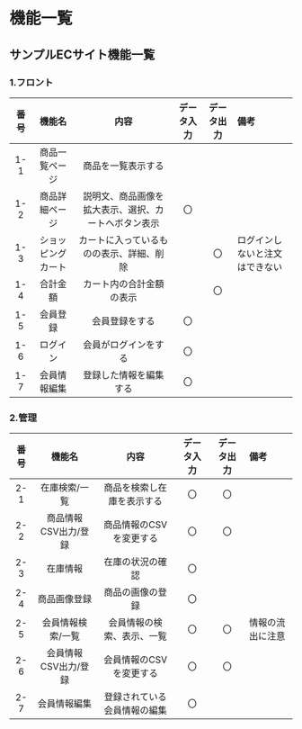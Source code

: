 # 機能一覧
## サンプルECサイト機能一覧
### 1.フロント
|番号|機能名|内容|データ入力|データ出力|備考|
|:---:|:---:|:---:|:---:|:---:|:---|
|1-1|商品一覧ページ|商品を一覧表示する||||
|1-2|商品詳細ページ|説明文、商品画像を拡大表示、選択、カートへボタン表示|〇|||
|1-3|ショッピングカート|カートに入っているものの表示、詳細、削除||〇|ログインしないと注文はできない|
|1-4|合計金額|カート内の合計金額の表示||〇||
|1-5|会員登録|会員登録をする|〇|||
|1-6|ログイン|会員がログインをする|〇|||
|1-7|会員情報編集|登録した情報を編集する|〇|||
### 2.管理
|番号|機能名|内容|データ入力|データ出力|備考|
|:---:|:---:|:---:|:---:|:---:|:---|
|2-1|在庫検索/一覧|商品を検索し在庫を表示する|〇|〇||
|2-2|商品情報CSV出力/登録|商品情報のCSVを変更する|〇|〇||
|2-3|在庫情報|在庫の状況の確認|〇|||
|2-4|商品画像登録|商品の画像の登録|〇|||
|2-5|会員情報検索/一覧|会員情報の検索、表示、一覧|〇|〇|情報の流出に注意|
|2-6|会員情報CSV出力/登録|会員情報のCSVを変更する|〇|〇||
|2-7|会員情報編集|登録されている会員情報の編集|〇|||
